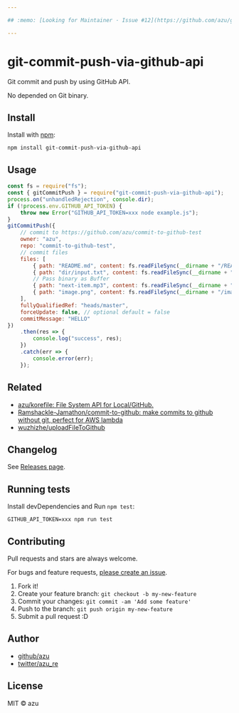 ```yaml
---

## :memo: [Looking for Maintainer · Issue #12](https://github.com/azu/git-commit-push-via-github-api/issues/12)

---
```


# git-commit-push-via-github-api

Git commit and push by using GitHub API.
 
No depended on Git binary.

## Install

Install with [npm](https://www.npmjs.com/):

    npm install git-commit-push-via-github-api

## Usage

```js
const fs = require("fs");
const { gitCommitPush } = require("git-commit-push-via-github-api");
process.on("unhandledRejection", console.dir);
if (!process.env.GITHUB_API_TOKEN) {
    throw new Error("GITHUB_API_TOKEN=xxx node example.js");
}
gitCommitPush({
    // commit to https://github.com/azu/commit-to-github-test
    owner: "azu",
    repo: "commit-to-github-test",
    // commit files
    files: [
        { path: "README.md", content: fs.readFileSync(__dirname + "/README.md", "utf-8") },
        { path: "dir/input.txt", content: fs.readFileSync(__dirname + "/dir/input.txt", "utf-8") },
        // Pass binary as Buffer
        { path: "next-item.mp3", content: fs.readFileSync(__dirname + "/next-item.mp3") },
        { path: "image.png", content: fs.readFileSync(__dirname + "/image.png") }
    ],
    fullyQualifiedRef: "heads/master",
    forceUpdate: false, // optional default = false
    commitMessage: "HELLO"
})
    .then(res => {
        console.log("success", res);
    })
    .catch(err => {
        console.error(err);
    });
```


## Related 

- [azu/korefile: File System API for Local/GitHub.](https://github.com/azu/korefile)
- [Ramshackle-Jamathon/commit-to-github: make commits to github without git, perfect for AWS lambda](https://github.com/Ramshackle-Jamathon/commit-to-github)
- [wuzhizhe/uploadFileToGithub](https://github.com/wuzhizhe/uploadFileToGithub)

## Changelog

See [Releases page](https://github.com/azu/git-commit-push-via-github-api/releases).


## Running tests

Install devDependencies and Run `npm test`:

    GITHUB_API_TOKEN=xxx npm run test

## Contributing

Pull requests and stars are always welcome.

For bugs and feature requests, [please create an issue](https://github.com/azu/git-commit-push-via-github-api/issues).

1. Fork it!
2. Create your feature branch: `git checkout -b my-new-feature`
3. Commit your changes: `git commit -am 'Add some feature'`
4. Push to the branch: `git push origin my-new-feature`
5. Submit a pull request :D

## Author

- [github/azu](https://github.com/azu)
- [twitter/azu_re](https://twitter.com/azu_re)

## License

MIT © azu
